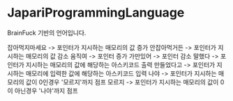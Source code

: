 # JapariProgrammingLanguage

BrainFuck 기반의 언어입니다.

잡아먹지마세요 -> 포인터가 지시하는 매모리의 값 증가
안잡아먹거든   -> 포인터가 지시하는 매모리의 값 감소
움직여        -> 포인터 증가
가만있어      -> 포인터 감소
말했다        -> 포인터가 지시하는 매모리의 값에 해당하는 아스키코드 출력
만들었다고    -> 포인터가 지시하는 매모리에 입력한 값에 해당하는 아스키코드 입력
나야          -> 포인터가 지시하는 매모리의 값이 0인경우 '모르지'까지 점프
모르지          -> 포인터가 지시하는 매모리의 값이 0이 아닌경우 '나야'까지 점프
